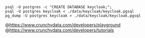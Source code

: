 ```
psql -U postgres -c "CREATE DATABASE keycloak;";
psql -U postgres keycloak < ./data/keycloak/keycloak.pgsql
pg_dump -U postgres keycloak > ./data/keycloak/keycloak.pgsql
```

@https://www.crunchydata.com/developers/playground
@https://www.crunchydata.com/developers/tutorials
